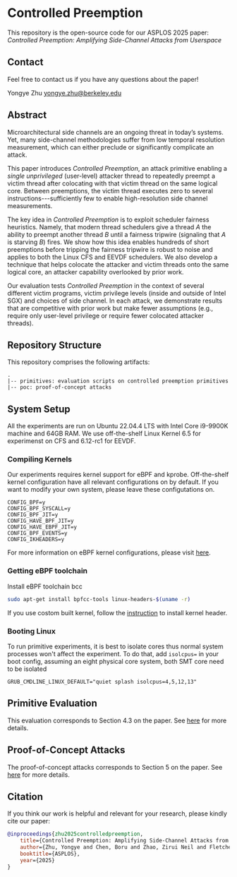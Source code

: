 # Controlled Preemption
This repository is the open-source code for our ASPLOS 2025 paper: *Controlled Preemption: Amplifying Side-Channel Attacks from Userspace*

## Contact
Feel free to contact us if you have any questions about the paper!

Yongye Zhu [yongye.zhu@berkeley.edu](mailto:yongye.zhu@berkeley.edu)

## Abstract
Microarchitectural side channels are an ongoing threat in today’s systems.
Yet, many side-channel methodologies suffer from low temporal resolution measurement, which can either preclude or significantly complicate an attack.

This paper introduces *Controlled Preemption*, an attack primitive enabling a *single unprivileged* (user-level) attacker thread to repeatedly preempt a victim thread after colocating with that victim thread on the same logical core.
Between preemptions, the victim thread executes zero to several instructions---sufficiently few to enable high-resolution side channel measurements.

The key idea in *Controlled Preemption* is to exploit scheduler fairness heuristics. 
Namely, that modern thread schedulers give a thread $A$ the ability to preempt another thread $B$ until a fairness tripwire (signaling that $A$ is starving $B$) fires.
We show how this idea enables hundreds of short preemptions before tripping the fairness tripwire is robust to noise and applies to both the Linux CFS and EEVDF schedulers.
We also develop a technique that helps colocate the attacker and victim threads
onto the same logical core, an attacker capability overlooked by prior work.

Our evaluation tests *Controlled Preemption* in the context of several different victim programs, victim privilege levels (inside and outside of Intel SGX) and 
choices of side channel.
In each attack, we demonstrate results that are competitive with prior work but make fewer assumptions (e.g., require only user-level privilege or require fewer colocated attacker threads).

## Repository Structure
This repository comprises the following artifacts:
```
.
|-- primitives: evaluation scripts on controlled preemption primitives
|-- poc: proof-of-concept attacks
```

## System Setup
All the experiments are run on Ubuntu 22.04.4 LTS with Intel Core i9-9900K machine and 64GB RAM. We use off-the-shelf Linux Kernel 6.5 for experimenst on CFS and 6.12-rc1 for EEVDF.
### Compiling Kernels
Our experiments requires kernel support for eBPF and kprobe. Off-the-shelf kernel configuration have all relevant configurations on by default. If you want to modify your own system, please leave these configutations on. 
```
CONFIG_BPF=y
CONFIG_BPF_SYSCALL=y
CONFIG_BPF_JIT=y
CONFIG_HAVE_BPF_JIT=y
CONFIG_HAVE_EBPF_JIT=y
CONFIG_BPF_EVENTS=y
CONFIG_IKHEADERS=y
```
For more information on eBPF kernel configurations, please visit [here](https://github.com/iovisor/bcc/blob/82f9d1cb633aa3b4ebcbbc5d8b809f48d3dfa222/docs/kernel_config.md).

### Getting eBPF toolchain
Install eBPF toolchain bcc
```bash
sudo apt-get install bpfcc-tools linux-headers-$(uname -r)
```
If you use costom built kernel, follow the [instruction](https://www.kernel.org/doc/Documentation/kbuild/headers_install.txt) to install kernel header. 

### Booting Linux
To run primitive experiments, it is best to isolate cores thus normal system processes won't affect the experiment. To do that, add ```isolcpus=``` in your boot config, assuming an eight physical core system, both SMT core need to be isolated
```
GRUB_CMDLINE_LINUX_DEFAULT="quiet splash isolcpus=4,5,12,13"
```

## Primitive Evaluation
This evaluation corresponds to Section 4.3 on the paper. See [here](https://github.com/FPSG-UIUC/Controlled-Preemption/tree/main/primitives) for more details.

## Proof-of-Concept Attacks
The proof-of-concept attacks corresponds to Section 5 on the paper. See [here](https://github.com/FPSG-UIUC/Controlled-Preemption/tree/main/poc) for more details.

## Citation
If you think our work is helpful and relevant for your research, please kindly cite our paper:
```bib
@inproceedings{zhu2025controlledpreemption,
    title={Controlled Preemption: Amplifying Side-Channel Attacks from Userspace},
    author={Zhu, Yongye and Chen, Boru and Zhao, Zirui Neil and Fletcher, Christopher W.},
    booktitle={ASPLOS},
    year={2025}
}
```

